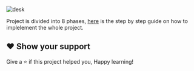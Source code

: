 ![desk](https://user-images.githubusercontent.com/58173938/205531725-4ae25a68-182b-4715-8636-d78e45fd83b5.png)

Project is divided into 8 phases, [here]((https://github.com/Krishnamohan-Yerrabilli/Deploying_Java_Responsive_Website_on_Kubernetes_Cluster_Using_Jenkins_CI-CD_Pipeline)) is the step by step guide on how to implelement the whole project.

## ❤ Show your support

Give a ⭐️ if this project helped you, Happy learning!
